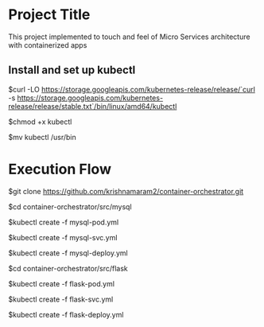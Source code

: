 # Project Title

This project implemented to touch and feel of Micro Services architecture with containerized apps

Install and set up kubectl
---------------------------

$curl -LO https://storage.googleapis.com/kubernetes-release/release/`curl -s https://storage.googleapis.com/kubernetes-release/release/stable.txt`/bin/linux/amd64/kubectl

$chmod +x kubectl

$mv kubectl /usr/bin

# Execution Flow

$git clone https://github.com/krishnamaram2/container-orchestrator.git

$cd container-orchestrator/src/mysql

$kubectl create -f mysql-pod.yml

$kubectl create -f mysql-svc.yml

$kubectl create -f mysql-deploy.yml

$cd container-orchestrator/src/flask

$kubectl create -f flask-pod.yml

$kubectl create -f flask-svc.yml

$kubectl create -f flask-deploy.yml
